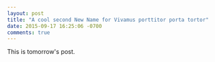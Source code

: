 ```yaml
---
layout: post
title: "A cool second New Name for Vivamus porttitor porta tortor"
date: 2015-09-17 16:25:06 -0700
comments: true
---
```


This is tomorrow's post.
